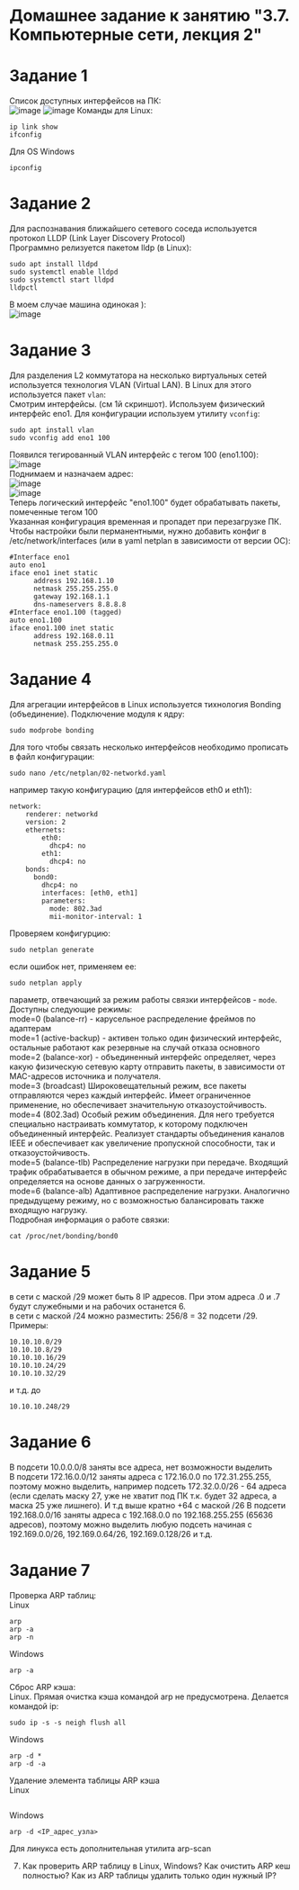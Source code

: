 # Домашнее задание к занятию "3.7. Компьютерные сети, лекция 2"
# Задание 1
Список доступных интерфейсов на ПК:  
![image](https://user-images.githubusercontent.com/22905019/144993688-f4c15934-a50b-479d-80f0-cc73b5e987d3.png)
![image](https://user-images.githubusercontent.com/22905019/144993807-1cfa6343-b9b2-4629-aacd-7e0eaad300cb.png)
Команды для Linux:
~~~
ip link show
ifconfig
~~~
Для OS Windows 
~~~
ipconfig
~~~
# Задание 2
Для распознавания ближайшего сетевого соседа используется протокол LLDP (Link Layer Discovery Protocol)  
Программно релизуется пакетом lldp (в Linux):  
~~~
sudo apt install lldpd
sudo systemctl enable lldpd 
sudo systemctl start lldpd
lldpctl
~~~
В моем случае машина одинокая ):  
![image](https://user-images.githubusercontent.com/22905019/144995300-5fb02dcd-d847-46b8-8e27-1be92ad403f8.png)
# Задание 3
Для разделения L2 коммутатора на несколько виртуальных сетей используется технология VLAN (Virtual LAN). В Linux для этого используется пакет `vlan`:  
Смотрим интерфейсы. (см 1й скриншот). Используем физический интерфейс eno1. Для конфигурации используем утилиту `vconfig`:    
~~~
sudo apt install vlan
sudo vconfig add eno1 100
~~~
Появился тегированный VLAN интерфейс с тегом 100 (eno1.100):  
![image](https://user-images.githubusercontent.com/22905019/144997455-83e99569-0c4f-415c-9fcf-a11f1ef52cfd.png)  
Поднимаем и назначаем адрес:  
![image](https://user-images.githubusercontent.com/22905019/145000814-4a529c54-1b57-450d-a32a-55edca83e5ce.png)  
![image](https://user-images.githubusercontent.com/22905019/145000874-955804c9-3773-4de4-b7f6-9704c70fbe49.png)  
Теперь логический интерфейс "eno1.100" будет обрабатывать пакеты, помеченные тегом 100  
Указанная конфигурация временная и пропадет при перезагрузке ПК. Чтобы настройки были перманентными, нужно добавить конфиг в /etc/network/interfaces (или в yaml netplan в зависимости от версии ОС):  
~~~
#Interface eno1
auto eno1
iface eno1 inet static
      address 192.168.1.10
      netmask 255.255.255.0
      gateway 192.168.1.1
      dns-nameservers 8.8.8.8
#Interface eno1.100 (tagged)
auto eno1.100
iface eno1.100 inet static
      address 192.168.0.11
      netmask 255.255.255.0
~~~
# Задание 4
Для агрегации интерфейсов в Linux используется тихнология Bonding (объединение).
Подключение модуля к ядру:  
~~~
sudo modprobe bonding
~~~
Для того чтобы связать несколько интерфейсов необходимо прописать в файл конфигурации:  
~~~
sudo nano /etc/netplan/02-networkd.yaml
~~~
например такую конфигурацию (для интерфейсов eth0 и eth1):  
~~~
network: 
    renderer: networkd 
    version: 2 
    ethernets: 
        eth0:
          dhcp4: no
        eth1:
          dhcp4: no
    bonds: 
      bond0:
        dhcp4: no
        interfaces: [eth0, eth1]
        parameters:
          mode: 802.3ad
          mii-monitor-interval: 1
~~~
Проверяем конфигурцию:  
~~~
sudo netplan generate
~~~
если ошибок нет, применяем ее:  
~~~
sudo netplan apply
~~~
параметр, отвечающий за режим работы связки интерфейсов - `mode`. Доступны следующие режимы:  
mode=0 (balance-rr) - карусельное распределение фреймов по адаптерам   
mode=1 (active-backup) - активен только один физический интерфейс, остальные работают как резервные на случай отказа основного  
mode=2 (balance-xor) - объединенный интерфейс определяет, через какую физическую сетевую карту отправить пакеты, в зависимости от MAC-адресов источника и получателя.  
mode=3 (broadcast) Широковещательный режим, все пакеты отправляются через каждый интерфейс. Имеет ограниченное применение, но обеспечивает значительную отказоустойчивость.  
mode=4 (802.3ad) Особый режим объединения. Для него требуется специально настраивать коммутатор, к которому подключен объединенный интерфейс. Реализует стандарты объединения каналов IEEE и обеспечивает как увеличение пропускной способности, так и отказоустойчивость.  
mode=5 (balance-tlb) Распределение нагрузки при передаче. Входящий трафик обрабатывается в обычном режиме, а при передаче интерфейс определяется на основе данных о загруженности.  
mode=6 (balance-alb) Адаптивное распределение нагрузки. Аналогично предыдущему режиму, но с возможностью балансировать также входящую нагрузку.  
Подробная информация о работе связки:  
~~~
сat /proc/net/bonding/bond0
~~~
# Задание 5
в сети с маской /29 может быть 8 IP адресов. При этом адреса .0 и .7 будут служебными и на рабочих останется 6.  
в сети с маской /24 можно разместить: 256/8 = 32 подсети /29. Примеры:  
~~~
10.10.10.0/29
10.10.10.8/29
10.10.10.16/29
10.10.10.24/29
10.10.10.32/29
~~~
и т.д. до  
~~~
10.10.10.248/29
~~~
# Задание 6
В подсети 10.0.0.0/8 заняты все адреса, нет возможности выделить  
В подсети 172.16.0.0/12 заняты адреса с 172.16.0.0 по 172.31.255.255, поэтому можно выделить, например подсеть 172.32.0.0/26 - 64 адреса (если сделать маску 27, уже не хватит под ПК т.к. будет 32 адреса, а маска 25 уже лишнего). И т.д выше кратно +64 с маской /26
В подсети 192.168.0.0/16 заняты адреса с 192.168.0.0 по 192.168.255.255 (65636 адресов), поэтому можно выделить любую подсеть начиная с 192.169.0.0/26, 192.169.0.64/26, 192.169.0.128/26 и т.д.  
# Задание 7
Проверка ARP таблиц:  
Linux  
~~~
arp
arp -a
arp -n
~~~
Windows  
~~~
arp -a
~~~
Сброс ARP кэша:  
Linux. Прямая очистка кэша командой arp не предусмотрена. Делается командой ip:  
~~~
sudo ip -s -s neigh flush all
~~~
Windows  
~~~
arp -d *
arp -d -a
~~~
Удаление элемента таблицы ARP кэша  
Linux  
~~~
~~~
Windows  
~~~
arp -d <IP_адрес_узла>
~~~
Для линукса есть дополнительная утилита arp-scan  

7. Как проверить ARP таблицу в Linux, Windows? Как очистить ARP кеш полностью? Как из ARP таблицы удалить только один нужный IP?
